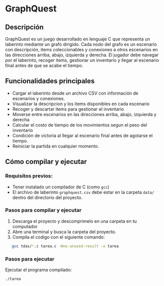 # GraphQuest

## Descripción
GraphQuest es un juego desarrollado en lenguaje C que representa un laberinto mediante un grafo dirigido. Cada nodo del grafo es un escenario con descripción, items coleccionables y conexiones a otros escenarios en las direcciones arriba, abajo, izquierda y derecha. El jugador debe navegar por el laberinto, recoger items, gestionar un inventario y llegar al escenario final antes de que se acabe el tiempo.

## Funcionalidades principales
- Cargar el laberinto desde un archivo CSV con información de escenarios y conexiones.
- Visualizar la descripcion y los items disponibles en cada escenario
- Recoger y descartar items para gestionar el  inventario
- Moverse  entre escenarios en las direcciones arriba, abajo, izquierda y derecha
- Calcular el costo de tiempo de los movimientos segun el peso del inventario
- Condición de victoria al llegar al escenario final antes de agotarse el tiempo.
- Reiniciar la partida en cualquier momento.

## Cómo compilar y ejecutar

### Requisitos previos:
- Tener instalado un compilador de C (como `gcc`)
- El archivo de laberinto `graphquest.csv` debe estar en la carpeta `data/` dentro del directorio del proyecto.

### Pasos para compilar y ejecutar
1. Descarga el proyecto y descomprimelo en una carpeta en tu computador
2. Abre una terminal y busca la carpeta del proyecto.
3. Compila el codigo con el siguiente comando:

```bash
   gcc tdas/*.c tarea.c -Wno-unused-result -o tarea
```

### Pasos para ejecutar
Ejecutar el programa compilado:

```bash
./tarea
```

